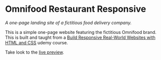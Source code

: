 # Omnifood Restaurant Responsive

_A one-page landing site of a fictitious food delivery company._ 

This is a simple one-page website featuring the fictitious Omnifood brand. This is built and taught from a [Build Responsive Real-World Websites with HTML and CSS](https://www.udemy.com/share/101Wqo3@Hwh_IWFV6S8kuCKLZLJGsRPaz6xKo43d5JWFW2lw9MWPnKHuSgBmi2TWnSa-_vt7/) udemy course.

Take look to the [live preview](https://matiasvallejosdev.github.io/omnifood-restaurant-responsive/).
